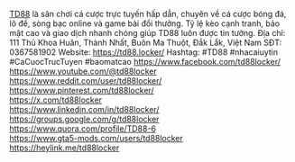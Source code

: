 <a href="https://td88.locker/">TD88</a> là sân chơi cá cược trực tuyến hấp dẫn, chuyên về cá cược bóng đá, lô đề, sòng bạc online và game bài đổi thưởng. Tỷ lệ kèo cạnh tranh, bảo mật cao và giao dịch nhanh chóng giúp TD88 luôn được tin tưởng.
Địa chỉ: 111 Thủ Khoa Huân, Thành Nhất, Buôn Ma Thuột, Đắk Lắk, Việt Nam
SĐT: 0367581902
Website: <a href="https://td88.locker/">https://td88.locker/</a>
Hashtag: #TD88 #nhacaiuytin #CaCuocTrucTuyen #baomatcao
<a href="https://www.facebook.com/td88locker/">https://www.facebook.com/td88locker/</a><br>
<a href="https://www.youtube.com/@td88locker">https://www.youtube.com/@td88locker</a><br>
<a href="https://www.reddit.com/user/td88locker/">https://www.reddit.com/user/td88locker/</a><br>
<a href="https://www.pinterest.com/td88locker/">https://www.pinterest.com/td88locker/</a><br>
<a href="https://x.com/td88locker">https://x.com/td88locker</a><br>
<a href="https://www.linkedin.com/in/td88locker/">https://www.linkedin.com/in/td88locker/</a><br>
<a href="https://groups.google.com/g/td88locker">https://groups.google.com/g/td88locker</a><br>
<a href="https://www.quora.com/profile/TD88-6">https://www.quora.com/profile/TD88-6</a><br>
<a href="https://www.gta5-mods.com/users/td88locker">https://www.gta5-mods.com/users/td88locker</a><br>
<a href="https://heylink.me/td88locker">https://heylink.me/td88locker</a>
